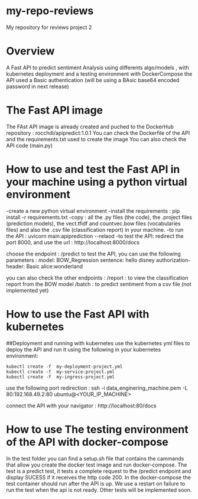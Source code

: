 # my-repo-reviews
My repository for reviews project 2


# Overview
A Fast API to predict sentiment Analysis using differents algo/models , with kubernetes deployment and a testing environment with DockerCompose
the API used a Basic authentication (will be using a BAsic base64 encoded password in next release)

# The Fast API image
The FAst API image is already created and puched to the DockerHub repository : rocchdi/apipredict:1.0.1
You can check the Dockerfile of the API and the requirements.txt used to create the image
You can also check the API code (main.py)


# How to use and test the Fast API in your machine using a python virtual environment

-create a new python virtual environment
-install the requirements :  pip install -r requirements.txt
-copy : all the .py files (the code), the .project files (prediction models), the vect.tfidf and countvec.bow files (vocabularies files)
and also the .csv file (classification report) in your machine.
-to run the API : uvicorn main:apiprediction --relaod
-to test the API: redirect the port 8000, and use the url : http://localhost:8000/docs

choose the endpoint : /predict
to test the API, you can use the following parameters :
model: BOW_Regression
sentence: hello disney
authorization-header: Basic alice:wonderland

you can also check the other endpoints :
/report : to view the classification report from the BOW model
/batch  : to predict sentiment from  a csv file (not implemented yet)



# How to use the Fast API with kubernetes
##Deployment and running with kubernetes
use the kubernetes yml files to deploy the API and run it using the following in your kubernetes environment:

```
kubectl create -f  my-deployment-project.yml
kubectl create -f  my-service-project.yml
kubectl create -f  my-ingress-project.yml
```

use the following port redirection :
ssh -i data_enginering_machine.pem  -L 80:192.168.49.2:80 ubuntu@<YOUR_IP_MACHINE>

connect the API with your navigator : 
http://localhost:80/docs



# How to use The testing environment of the API with docker-compose

In the test folder you can find a setup.sh file that contains the cammands that allow you  create the docker test image and run docker-compose.
The test is a predict test, it tests  a complete request to the /predict endpoint and display SUCESS if it receives the http code 200.
In the docker-compose the test container should run after the API is up. We use a restart on failure to run the test when the api is not ready.
Other tests will be implemented soon.

